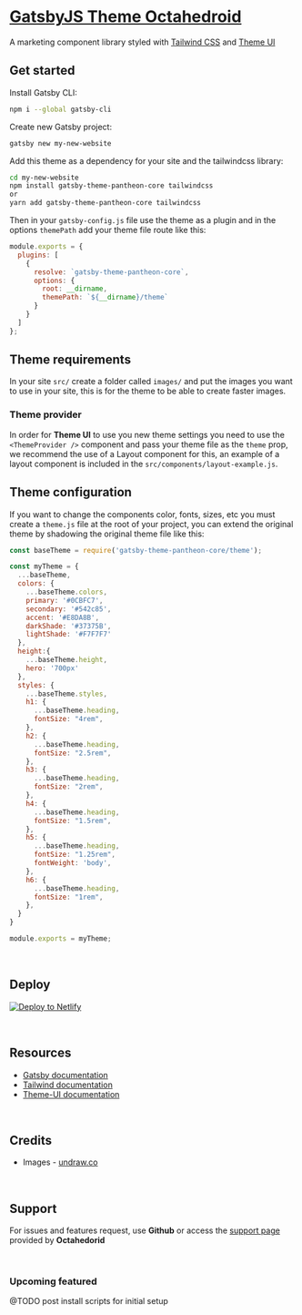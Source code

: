 # [GatsbyJS Theme Octahedroid](https://gastby-theme-octahedroid.netlify.com/)

A marketing component library styled with [Tailwind CSS](https://tailwindcss.com/)  and [Theme UI](https://theme-ui.com/) 

## Get started

Install Gatsby CLI:
```sh
npm i --global gatsby-cli
```

Create new Gatsby project:
```sh
gatsby new my-new-website
```

Add this theme as a dependency for your site and the tailwindcss library:
```sh
cd my-new-website
npm install gatsby-theme-pantheon-core tailwindcss
or
yarn add gatsby-theme-pantheon-core tailwindcss
```

Then in your `gatsby-config.js` file use the theme as a plugin and in the options `themePath` add your theme file route like this:

```js
module.exports = {
  plugins: [
    {
      resolve: `gatsby-theme-pantheon-core`,
      options: {
        root: __dirname,
        themePath: `${__dirname}/theme`
      }
    }
  ]
};

```

## Theme requirements
In your site `src/` create a folder called `images/` and put the images you want to use in your site, this is for the theme to be able to create faster images.

### Theme provider
In order for **Theme UI** to use you new theme settings you need to use the `<ThemeProvider />` component and pass your theme file as the `theme` prop, we recommend the use of a Layout component for this, an example of a layout component is included in the `src/components/layout-example.js`.


## Theme configuration
If you want to change the components color, fonts, sizes, etc you must create a `theme.js` file at the root of your project, you can extend the original theme by shadowing the original theme file like this:

```js
const baseTheme = require('gatsby-theme-pantheon-core/theme');

const myTheme = {
  ...baseTheme,
  colors: {
    ...baseTheme.colors,
    primary: '#0CBFC7',
    secondary: '#542c85',
    accent: '#E8DA8B',
    darkShade: '#37375B',
    lightShade: '#F7F7F7'
  },
  height:{
    ...baseTheme.height,
    hero: '700px'
  },
  styles: {
    ...baseTheme.styles,
    h1: {
      ...baseTheme.heading,
      fontSize: "4rem",
    },
    h2: {
      ...baseTheme.heading,
      fontSize: "2.5rem",
    },
    h3: {
      ...baseTheme.heading,
      fontSize: "2rem",
    },
    h4: {
      ...baseTheme.heading,
      fontSize: "1.5rem",
    },
    h5: {
      ...baseTheme.heading,
      fontSize: "1.25rem",
      fontWeight: 'body',
    },
    h6: {
      ...baseTheme.heading,
      fontSize: "1rem",
    },
  }
}

module.exports = myTheme;
```

<br />

## Deploy

[![Deploy to Netlify](https://www.netlify.com/img/deploy/button.svg)](https://app.netlify.com/start/deploy?repository=https://github.com/octahedroid/gatsbyjs-theme-pantheon-core)

<br />

## Resources
* [Gatsby documentation](https://www.gatsbyjs.org/docs/)
* [Tailwind documentation](https://tailwindcss.com/docs/what-is-tailwind/)
* [Theme-UI documentation](https://theme-ui.com)

<br />

## Credits
* Images - [undraw.co](https://undraw.co/)

<br />

## Support

For issues and features request, use **Github** or access the [support page](https://octahedroid.com/support) provided by **Octahedorid** 

<br />

### Upcoming featured

@TODO post install scripts for initial setup
